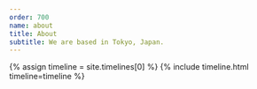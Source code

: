 ```yaml
---
order: 700
name: about
title: About
subtitle: We are based in Tokyo, Japan.
---
```


<div class="row">
    <div class="col-lg-12">
        {% assign timeline = site.timelines[0] %}
        {% include timeline.html timeline=timeline %}
    </div>
</div>
